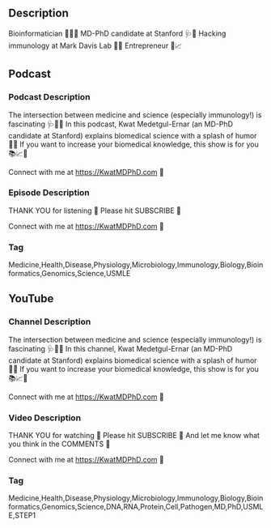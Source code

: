 ## Description

Bioinformatician 🧬🧑‍💻
MD-PhD candidate at Stanford 🩺🌲
Hacking immunology at Mark Davis Lab 🥼🦠
Entrepreneur 🔄📈

## Podcast

### Podcast Description

The intersection between medicine and science (especially immunology!) is fascinating 🩺🧬🤩
In this podcast, Kwat Medetgul-Ernar (an MD-PhD candidate at Stanford) explains biomedical science with a splash of humor 🥼🤣
If you want to increase your biomedical knowledge, this show is for you 📚📈🌲

Connect with me at https://KwatMDPhD.com 📍

### Episode Description

THANK YOU for listening 🩵
Please hit SUBSCRIBE 💖

Connect with me at https://KwatMDPhD.com 📍

### Tag

Medicine,Health,Disease,Physiology,Microbiology,Immunology,Biology,Bioinformatics,Genomics,Science,USMLE

## YouTube

### Channel Description

The intersection between medicine and science (especially immunology!) is fascinating 🩺🧬🤩
In this channel, Kwat Medetgul-Ernar (an MD-PhD candidate at Stanford) explains biomedical science with a splash of humor 🥼🤣
If you want to increase your biomedical knowledge, this show is for you 📚📈🌲

Connect with me at https://KwatMDPhD.com 📍

### Video Description

THANK YOU for watching 🩵
Please hit SUBSCRIBE 💖
And let me know what you think in the COMMENTS 💌

Connect with me at https://KwatMDPhD.com 📍

### Tag

Medicine,Health,Disease,Physiology,Microbiology,Immunology,Biology,Bioinformatics,Genomics,Science,DNA,RNA,Protein,Cell,Pathogen,MD,PhD,USMLE,STEP1
